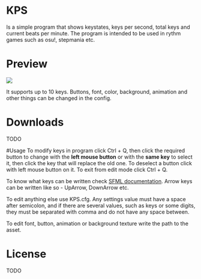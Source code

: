 # KPS
Is a simple program that shows keystates, keys per second, total keys and current beats per minute. The program is intended to be used in rythm games such as osu!, stepmania etc.

# Preview
![](https://i.imgur.com/aAtnBRt.gif)

It supports up to 10 keys. Buttons, font, color, background, animation and other things can be changed in the config.

# Downloads
TODO

#Usage
To modify keys in program click Ctrl + Q, then click the required button to change with the **left mouse button** or with the **same key** to select it, then click the key that will replace the old one. To deselect a button click with left mouse button on it. To exit from edit mode click Ctrl + Q.

To know what keys can be written check [SFML documentation](https://www.sfml-dev.org/documentation/2.5.1/classsf_1_1Keyboard.php). Arrow keys can be written like so - UpArrow, DownArrow etc.

To edit anything else use KPS.cfg. Any settings value must have a space after semicolon, and if there are several values, such as keys or some digits, they must be separated with comma and do not have any space between.

To edit font, button, animation or background texture write the path to the asset. 

# License
TODO
